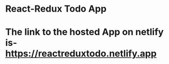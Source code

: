 # React-Redux Todo App

# The link to the hosted App on netlify is- https://reactreduxtodo.netlify.app
